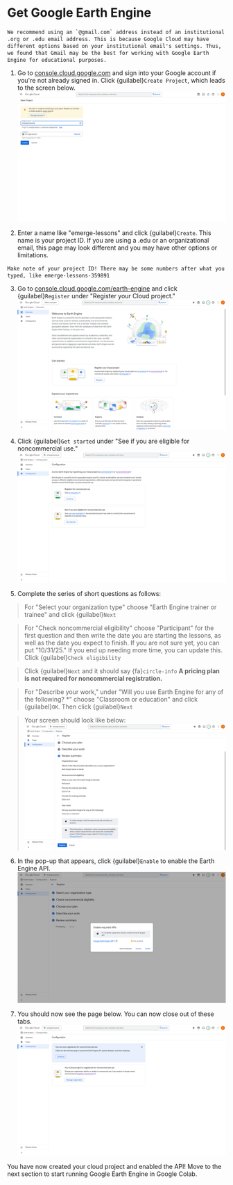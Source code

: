 # Get Google Earth Engine

```{note}
We recommend using an `@gmail.com` address instead of an institutional .org or .edu email address. This is because Google Cloud may have different options based on your institutional email's settings. Thus, we found that Gmail may be the best for working with Google Earth Engine for educational purposes.
```

1. Go to [console.cloud.google.com](https://console.cloud.google.com/) and sign into your Google account if you're not already signed in. Click {guilabel}`Create Project`, which leads to the screen below.
![Google Cloud page to create New Project](gee_1.png)

2. Enter a name like "emerge-lessons" and click {guilabel}`Create`. This name is your project ID. If you are using a .edu or an organizational email, this page may look different and you may have other options or limitations.

```{important}
Make note of your project ID! There may be some numbers after what you typed, like emerge-lessons-359891
```

3. Go to [console.cloud.google.com/earth-engine](https://console.cloud.google.com/earth-engine) and click {guilabel}`Register` under "Register your Cloud project."
![Welcome to Earth Engine page](gee_2.png)

4. Click {guilabel}`Get started` under "See if you are eligible for noncommercial use."
![Google Cloud configuration page](gee_3.png)

5. Complete the series of short questions as follows:

> For "Select your organization type" choose "Earth Engine trainer or trainee" and click {guilabel}`Next`

> For "Check noncommercial eligibility" choose "Participant" for the first question and then write the date you are starting the lessons, as well as the date you expect to finish. If you are not sure yet, you can put "10/31/25." If you end up needing more time, you can update this. Click {guilabel}`Check eligibility`

> Click {guilabel}`Next` and it should say {fa}`circle-info` **A pricing plan is not required for noncommercial registration.**

> For "Describe your work," under "Will you use Earth Engine for any of the following? *" choose "Classroom or education" and click {guilabel}`OK`. Then click {guilabel}`Next`

> Your screen should look like below:
![Earth Engine registration page](gee_4.png)

6. In the pop-up that appears, click {guilabel}`Enable` to enable the Earth Engine API.
![Enable required APIs](gee_5.png)

7. You should now see the page below. You can now close out of these tabs.
![Configuration page saying Cloud project is registered](gee_6.png)

You have now created your cloud project and enabled the API! Move to the next section to start running Google Earth Engine in Google Colab.